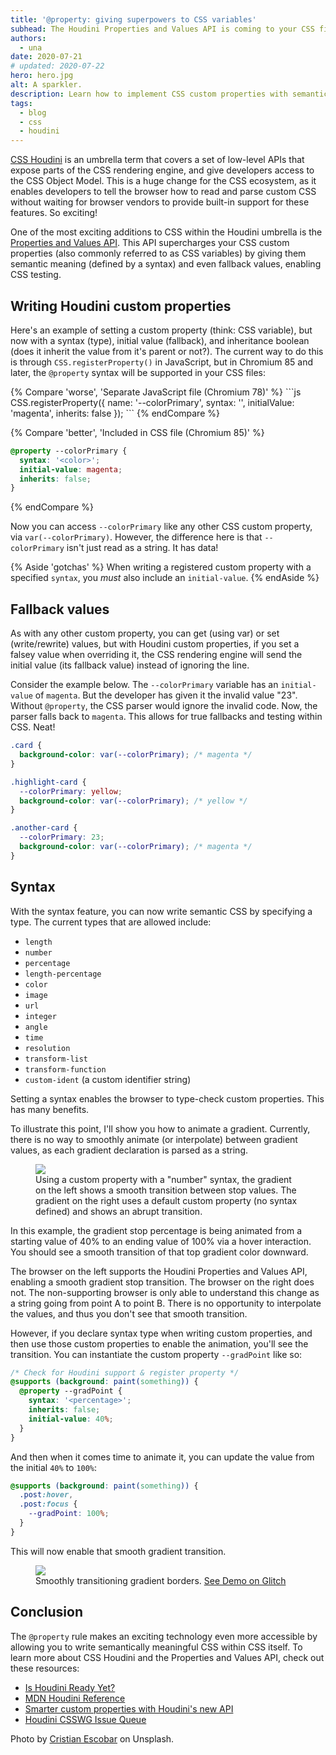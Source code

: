 ```yaml
---
title: '@property: giving superpowers to CSS variables'
subhead: The Houdini Properties and Values API is coming to your CSS file in Chromium 85.
authors:
  - una
date: 2020-07-21
# updated: 2020-07-22
hero: hero.jpg
alt: A sparkler.
description: Learn how to implement CSS custom properties with semantic typing, a fallback value, and more, directly in your CSS file.
tags:
  - blog
  - css
  - houdini
---
```


[CSS Houdini](https://ishoudinireadyyet.com) is an umbrella term that covers a
set of low-level APIs that expose parts of the CSS rendering engine, and give
developers access to the CSS Object Model. This is a huge
change for the CSS ecosystem, as it enables developers to tell the browser how
to read and parse custom CSS without waiting for browser vendors to provide
built-in support for these features. So exciting!

One of the most exciting additions to CSS within the Houdini umbrella is the
[Properties and Values
API](https://developer.mozilla.org/en-US/docs/Web/API/CSS_Properties_and_Values_API).
This API supercharges your CSS custom properties (also commonly referred to as
CSS variables) by giving them semantic meaning (defined by a syntax) and even
fallback values, enabling CSS testing.

## Writing Houdini custom properties

Here's an example of setting a custom property (think: CSS variable), but now
with a syntax (type), initial value (fallback), and inheritance boolean (does
it inherit the value from it's parent or not?). The current way to do this is
through `CSS.registerProperty()` in JavaScript, but in Chromium 85 and later, the
`@property` syntax will be supported in your CSS files:

<div class="w-columns">
{% Compare 'worse', 'Separate JavaScript file (Chromium 78)' %}
```js
CSS.registerProperty({
  name: '--colorPrimary',
  syntax: '<color>',
  initialValue: 'magenta',
  inherits: false
});
```
{% endCompare %}

{% Compare 'better', 'Included in CSS file (Chromium 85)' %}
```css
@property --colorPrimary {
  syntax: '<color>';
  initial-value: magenta;
  inherits: false;
}
```
{% endCompare %}
</div>

Now you can access `--colorPrimary` like any other CSS custom property, via
`var(--colorPrimary)`. However, the difference here is that `--colorPrimary` isn't
just read as a string. It has data!

{% Aside 'gotchas' %}
  When writing a registered custom property with a specified `syntax`, you *must* also include an `initial-value`.
{% endAside %}

## Fallback values

As with any other custom property, you can get (using var) or set
(write/rewrite) values, but with Houdini custom properties, if you set a falsey
value when overriding it, the CSS rendering engine will send the initial value
(its fallback value) instead of ignoring the line.

Consider the example below. The `--colorPrimary` variable has an
`initial-value` of `magenta`. But the developer has given it the invalid
value "23". Without `@property`, the CSS parser would ignore the
invalid code. Now, the parser falls back to `magenta`. This allows for
true fallbacks and testing within CSS. Neat!

```css
.card {
  background-color: var(--colorPrimary); /* magenta */
}

.highlight-card {
  --colorPrimary: yellow;
  background-color: var(--colorPrimary); /* yellow */
}

.another-card {
  --colorPrimary: 23;
  background-color: var(--colorPrimary); /* magenta */
}
```

## Syntax

With the syntax feature, you can now write semantic CSS by specifying
a type. The current types that are allowed include:

- `length`
- `number`
- `percentage`
- `length-percentage`
- `color`
- `image`
- `url`
- `integer`
- `angle`
- `time`
- `resolution`
- `transform-list`
- `transform-function`
- `custom-ident` (a custom identifier string)


Setting a syntax enables the browser to type-check custom properties.
This has many benefits.

To illustrate this point, I'll show you how to animate a gradient. Currently,
there is no way to smoothly animate (or interpolate) between gradient values, as
each gradient declaration is parsed as a string.

<figure class="w-figure">
  <img class="w-screenshot" src="https://storage.googleapis.com/web-dev-assets/at-property/support1.gif">
  <figcaption class="w-figcaption">
    Using a custom property with a "number" syntax, the gradient on the left shows a smooth 
    transition between stop values. The gradient on the right uses a default custom property 
    (no syntax defined) and shows an abrupt transition.
  </figcaption>
</figure>

<!-- <figure class="w-figure">
  <video controls autoplay loop muted playsinline class="w-screenshot">
    <source src="https://storage.googleapis.com/web-dev-assets/at-property/support1.mp4" type="video/mp4">
  </video>
  <figcaption class="w-figcaption">
    Using a custom property with a "number" syntax, the gradient on the left shows a smooth 
    transition between stop values. The gradient on the right uses a default custom property 
    (no syntax defined) and shows an abrupt transition.
  </figcaption>
</figure>
-->

In this example, the gradient stop percentage is being animated from a starting
value of 40% to an ending value of 100% via a hover interaction. You should see a
smooth transition of that top gradient color downward.

The browser on the left supports the Houdini Properties and Values API,
enabling a smooth gradient stop transition. The browser on the right does not. The
non-supporting browser is only able to understand this change as a string going
from point A to point B. There is no opportunity to interpolate the values, and
thus you don't see that smooth transition.

However, if you declare syntax type when writing custom properties, and then use
those custom properties to enable the animation, you'll see the transition. You
can instantiate the custom property `--gradPoint` like so:

```css
/* Check for Houdini support & register property */
@supports (background: paint(something)) {
  @property --gradPoint {
    syntax: '<percentage>';
    inherits: false;
    initial-value: 40%;
  }
}
```

And then when it comes time to animate it, you can update the value from the initial `40%` to `100%`:

```css
@supports (background: paint(something)) {
  .post:hover,
  .post:focus {
    --gradPoint: 100%;
  }
}
```

This will now enable that smooth gradient transition.

<figure class="w-figure">
  <img class="w-screenshot" src="https://storage.googleapis.com/web-dev-assets/at-property/demo.gif">
  <figcaption class="w-figcaption">
    Smoothly transitioning gradient borders. <a href="https://glitch.com/~houdini-gradient-borders">See Demo on Glitch</a>
  </figcaption>
</figure>

<!--
<figure class="w-figure">
  <video controls autoplay loop muted playsinline class="w-screenshot">
    <source src="https://storage.googleapis.com/web-dev-assets/at-property/demo.mp4" type="video/mp4">
  </video>
  <figcaption class="w-figcaption">
    Smoothly transitioning gradient borders. <a href="https://glitch.com/~houdini-gradient-borders">See Demo on Glitch</a>
  </figcaption>
</figure>
-->

## Conclusion 

The `@property` rule makes an exciting technology even more accessible by
allowing you to write semantically meaningful CSS within CSS itself. To learn
more about CSS Houdini and the Properties and Values API, check out these
resources:

- [Is Houdini Ready Yet?](http://ishoudinireadyyet.com/)
- [MDN Houdini Reference](https://developer.mozilla.org/en-US/docs/Web/Houdini)
- [Smarter custom properties with Houdini's new API](https://web.dev/css-props-and-vals/)
- [Houdini CSSWG Issue Queue](https://github.com/w3c/css-houdini-drafts/issues)

Photo by [Cristian Escobar](https://unsplash.com/@cristian1) on Unsplash.
